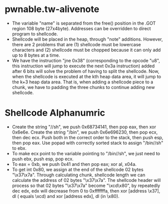 # pwnable.tw-alivenote
+ The variable "name" is separated from the free() position in the .GOT region 108 byte (27x4byte). Addresses can be overridden to direct program to shellcode.
+ Shellcode will be placed in the heap, through "note" additions. However, there are 2 problems that are (1) shellcode must be lowercase characters and (2) shellcode must be chopped because it can only add up to 8 bytes at a time.
+ We have the instruction "jne 0x38" (corresponding to the opcode "u8", this instruction will jump to execute the next 0x3a instruction) added after 6 bits will solve the problem of having to split the shellcode. Now, when the shellcode is executed at the kth heap data area, it will jump to the k+3 heap data area. That is, when adding a shellcode piece to a chunk, we have to padding the three chunks to continue adding new shellcode.
# Shellcode Alphanumric
+ Create the string "//sh", we push 0x68734141, then pop eax, then xor 0x6e6e. Create the string "/bin", we push 0x6e696230, then pop ecx, then dec ecx. Push both in the correct order to the stack, then push esp, then pop eax. Use popad with correctly sorted stack to assign "/bin//sh" to ebx.
+ To make ecx point to the variable pointing to "/bin//sh", we just need to push ebx, push esp, pop ecx.
+ To eax = 0xb, we push 0x41 and then pop eax; xor al, x04a.
+ To get int 0x80, we assign at the end of the shellcode 02 bytes "\x37\x7a". Through calculating chunk, shellcode length we can calculate the address of 02 bytes "\x37\x7a". The shellcode header will process so that 02 bytes "\x37\x7a" become "\xcd\x80", by repeatedly dec edx, edx will decrease from 0 to 0xfffffffa, then xor [address \x37], dl ( equals \xcd) and xor [address edx], dl (in \x80).
